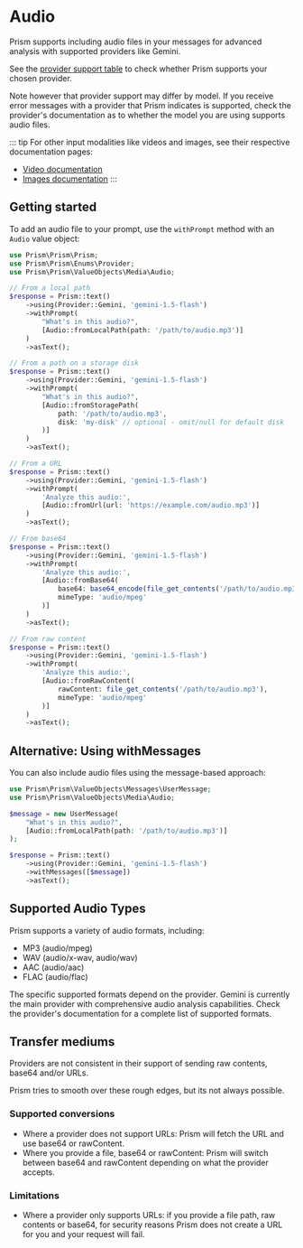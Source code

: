 # Audio

Prism supports including audio files in your messages for advanced analysis with supported providers like Gemini.

See the [provider support table](/getting-started/introduction.html#provider-support) to check whether Prism supports your chosen provider.

Note however that provider support may differ by model. If you receive error messages with a provider that Prism indicates is supported, check the provider's documentation as to whether the model you are using supports audio files.

::: tip
For other input modalities like videos and images, see their respective documentation pages:
- [Video documentation](/input-modalities/video.html)
- [Images documentation](/input-modalities/images.html)
:::

## Getting started

To add an audio file to your prompt, use the `withPrompt` method with an `Audio` value object:

```php
use Prism\Prism\Prism;
use Prism\Prism\Enums\Provider;
use Prism\Prism\ValueObjects\Media\Audio;

// From a local path
$response = Prism::text()
    ->using(Provider::Gemini, 'gemini-1.5-flash')
    ->withPrompt(
        "What's in this audio?",
        [Audio::fromLocalPath(path: '/path/to/audio.mp3')]
    )
    ->asText();

// From a path on a storage disk
$response = Prism::text()
    ->using(Provider::Gemini, 'gemini-1.5-flash')
    ->withPrompt(
        "What's in this audio?",
        [Audio::fromStoragePath(
            path: '/path/to/audio.mp3', 
            disk: 'my-disk' // optional - omit/null for default disk
        )]
    )
    ->asText();

// From a URL
$response = Prism::text()
    ->using(Provider::Gemini, 'gemini-1.5-flash')
    ->withPrompt(
        'Analyze this audio:',
        [Audio::fromUrl(url: 'https://example.com/audio.mp3')]
    )
    ->asText();

// From base64
$response = Prism::text()
    ->using(Provider::Gemini, 'gemini-1.5-flash')
    ->withPrompt(
        'Analyze this audio:',
        [Audio::fromBase64(
            base64: base64_encode(file_get_contents('/path/to/audio.mp3')),
            mimeType: 'audio/mpeg'
        )]
    )
    ->asText();

// From raw content
$response = Prism::text()
    ->using(Provider::Gemini, 'gemini-1.5-flash')
    ->withPrompt(
        'Analyze this audio:',
        [Audio::fromRawContent(
            rawContent: file_get_contents('/path/to/audio.mp3'),
            mimeType: 'audio/mpeg'
        )]
    )
    ->asText();
```

## Alternative: Using withMessages

You can also include audio files using the message-based approach:

```php
use Prism\Prism\ValueObjects\Messages\UserMessage;
use Prism\Prism\ValueObjects\Media\Audio;

$message = new UserMessage(
    "What's in this audio?",
    [Audio::fromLocalPath(path: '/path/to/audio.mp3')]
);

$response = Prism::text()
    ->using(Provider::Gemini, 'gemini-1.5-flash')
    ->withMessages([$message])
    ->asText();
```

## Supported Audio Types

Prism supports a variety of audio formats, including:

- MP3 (audio/mpeg)
- WAV (audio/x-wav, audio/wav)
- AAC (audio/aac)
- FLAC (audio/flac)

The specific supported formats depend on the provider. Gemini is currently the main provider with comprehensive audio analysis capabilities. Check the provider's documentation for a complete list of supported formats.

## Transfer mediums 

Providers are not consistent in their support of sending raw contents, base64 and/or URLs.

Prism tries to smooth over these rough edges, but its not always possible.

### Supported conversions
- Where a provider does not support URLs: Prism will fetch the URL and use base64 or rawContent.
- Where you provide a file, base64 or rawContent: Prism will switch between base64 and rawContent depending on what the provider accepts.

### Limitations
- Where a provider only supports URLs: if you provide a file path, raw contents or base64, for security reasons Prism does not create a URL for you and your request will fail.
